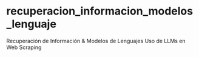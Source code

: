 # recuperacion_informacion_modelos_lenguaje
Recuperación de Información &amp; Modelos de Lenguajes Uso de LLMs en Web Scraping
